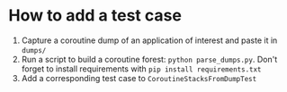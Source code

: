 # How to add a test case
1. Capture a coroutine dump of an application of interest and paste it in `dumps/`
2. Run a script to build a coroutine forest: `python parse_dumps.py`. Don't forget to install requirements with `pip install requirements.txt`
3. Add a corresponding test case to `CoroutineStacksFromDumpTest`
